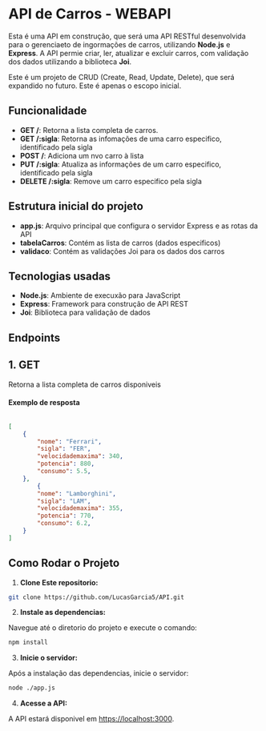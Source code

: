 # API de Carros - WEBAPI

Esta é uma API em construção, que será uma API RESTful desenvolvida para o gerenciaeto de ingormações de carros, utilizando **Node.js** e **Express**. A API permie criar, ler, atualizar e excluir carros, com validação dos dados utilizando a biblioteca **Joi**.

Este é um projeto de CRUD (Create, Read, Update, Delete), que será expandido no futuro. Este é apenas o escopo inicial.

## Funcionalidade

- **GET /**: Retorna a lista completa de carros.
- **GET /:sigla**: Retorna as infomações de uma carro especifico, identificado pela sigla
- **POST /**: Adiciona um nvo carro à lista
- **PUT /:sigla**: Atualiza as informações de um carro especifico, identificado pela sigla
- **DELETE /:sigla**: Remove um carro especifico pela sigla

## Estrutura inicial do projeto

- **app.js**: Arquivo principal que configura o servidor Express e as rotas da API
- **tabelaCarros**: Contém as lista de carros (dados especificos)
- **validaco**: Contém as validações Joi para os dados dos carros

## Tecnologias usadas

- **Node.js**: Ambiente de execuxão para JavaScript
- **Express**: Framework para construção de API REST
- **Joi**: Biblioteca para validação de dados

## Endpoints

## 1. **GET**

Retorna a lista completa de carros disponiveis

#### Exemplo de resposta

```json

[
    {
        "nome": "Ferrari",
        "sigla": "FER",
        "velocidademaxima": 340,
        "potencia": 880,
        "consumo": 5.5,
    },
        {
        "nome": "Lamborghini",
        "sigla": "LAM",
        "velocidademaxima": 355,
        "potencia": 770,
        "consumo": 6.2,
    }
]
```

## Como Rodar o Projeto

1. **Clone Este repositorio:**

```bash
git clone https://github.com/LucasGarcia5/API.git
```

2. **Instale as dependencias:**

Navegue até o diretorio do projeto e execute o comando:

```bash
npm install
```

3. **Inicie o servidor:**

Após a instalação das dependencias, inicie o servidor:

```bash
node ./app.js
```

4. **Acesse a API:**

A API estará disponivel em [https://localhost:3000](https://localhost:3000).